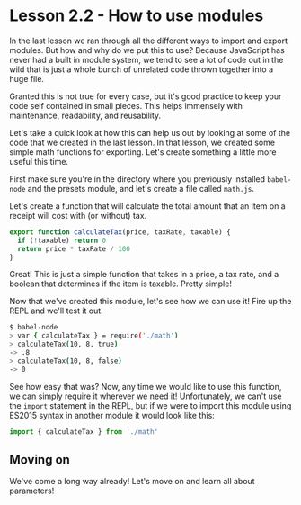 # Lesson 2.2 - How to use modules

In the last lesson we ran through all the different ways to import and export
modules. But how and why do we put this to use? Because JavaScript has never
had a built in module system, we tend to see a lot of code out in the wild
that is just a whole bunch of unrelated code thrown together into a huge file.

Granted this is not true for every case, but it's good practice to keep your
code self contained in small pieces. This helps immensely with maintenance,
readability, and reusability.

Let's take a quick look at how this can help us out by looking at some of the
code that we created in the last lesson. In that lesson, we created some
simple math functions for exporting. Let's create something a little more
useful this time.

First make sure you're in the directory where you previously installed
`babel-node` and the presets module, and let's create a file called `math.js`.

Let's create a function that will calculate the total amount that an item
on a receipt will cost with (or without) tax.

```js
export function calculateTax(price, taxRate, taxable) {
  if (!taxable) return 0
  return price * taxRate / 100
}
```

Great! This is just a simple function that takes in a price, a tax rate, and
a boolean that determines if the item is taxable. Pretty simple!

Now that we've created this module, let's see how we can use it! Fire up the
REPL and we'll test it out.

```bash
$ babel-node
> var { calculateTax } = require('./math')
> calculateTax(10, 8, true)
-> .8
> calculateTax(10, 8, false)
-> 0
```

See how easy that was? Now, any time we would like to use this function, we
can simply require it wherever we need it! Unfortunately, we can't use the
`import` statement in the REPL, but if we were to import this module using
ES2015 syntax in another module it would look like this:

```js
import { calculateTax } from './math'
```

## Moving on
We've come a long way already! Let's move on and learn all about parameters!

